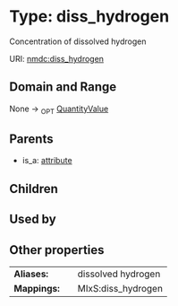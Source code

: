 
# Type: diss_hydrogen


Concentration of dissolved hydrogen

URI: [nmdc:diss_hydrogen](https://microbiomedata/meta/diss_hydrogen)


## Domain and Range

None ->  <sub>OPT</sub> [QuantityValue](QuantityValue.md)

## Parents

 *  is_a: [attribute](attribute.md)

## Children


## Used by


## Other properties

|  |  |  |
| --- | --- | --- |
| **Aliases:** | | dissolved hydrogen |
| **Mappings:** | | MIxS:diss_hydrogen |

